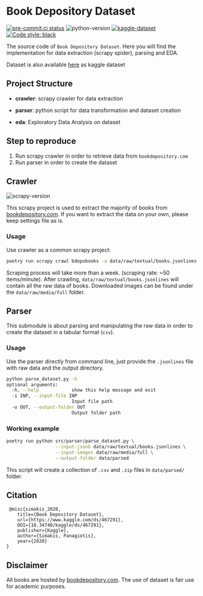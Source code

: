 # Book Depository Dataset

[![pre-commit.ci status](https://results.pre-commit.ci/badge/github/sp1thas/book-depository-dataset/master.svg)](https://results.pre-commit.ci/latest/github/sp1thas/book-depository-dataset/master)
![python-version](https://img.shields.io/badge/python-3.9-blue)
[![kaggle-dataset](https://img.shields.io/badge/KAGGLE_DATASET-20beff)](https://www.kaggle.com/sp1thas/book-depository-dataset/)
[![Code style: black](https://img.shields.io/badge/code%20style-black-000000.svg)](https://github.com/psf/black)

The source code of `Book Depository Dataset`. Here you will find the implementation for data extraction (scrapy spider), parsing and EDA.

Dataset is also available [here](https://www.kaggle.com/sp1thas/book-depository-dataset/) as kaggle dataset

## Project Structure

- **crawler**: scrapy crawler for data extraction

- **parser**: python script for data transformation and dataset creation

- **eda**: Exploratory Data Analysis on dataset

## Step to reproduce

1.  Run scrapy crawler in order to retrieve data from `bookdepository.com`
2.  Run parser in order to create the dataset

## Crawler

![scrapy-version](https://img.shields.io/badge/Scrapy-1.8.0%2B-green)

This scrapy project is used to extract the majority of books from [bookdepository.com](https://bookdepository.com). If you want to extract the data on your own, please keep settings file as is.

### Usage

Use crawler as a common scrapy project:

```bash
poetry run scrapy crawl bdepobooks -o data/raw/textual/books.jsonlines
```

Scraping process will take more than a week. (scraping rate: ~50 items/minute). After crawling,
`data/raw/textual/books.jsonlines` will contain all the raw data of books. Downloaded images can be found under the
`data/raw/media/full` folder.

## Parser

This submodule is about parsing and manipulating the raw data in order to create the dataset in a tabular format (`csv`).

### Usage

Use the parser directly from command line, just provide the `.jsonlines` file with raw data and the output directory.

```bash
python parse_dataset.py -h
optional arguments:
  -h, --help            show this help message and exit
  -i INP, --input-file INP
                        Input file path
  -o OUT, --output-folder OUT
                        Output folder path
```

### Working example

```bash
poetry run python src/parser/parse_dataset.py \
                  --input-jsonb data/raw/textual/books.jsonlines \
                  --input-images data/raw/media/full \
                  --output-folder data/parsed
```

This script will create a collection of `.csv` and `.zip` files in `data/parsed/` folder.

## Citation

```
 @misc{simakis_2020,
	title={Book Depository Dataset},
	url={https://www.kaggle.com/ds/467291},
	DOI={10.34740/kaggle/ds/467291},
	publisher={Kaggle},
	author={Simakis, Panagiotis},
	year={2020}
}
```

## Disclaimer

All books are hosted by [bookdepository.com](https://bookdepository.com). The use of dataset is fair use for academic purposes.
